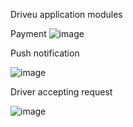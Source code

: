 Driveu application modules

Payment ![image](https://github.com/freedanjeremiah/DriveU-/assets/94667145/90a6203d-2d27-4740-a9e1-26dfbea197f4)

Push notification


![image](https://github.com/freedanjeremiah/DriveU-/assets/94667145/9fbf17d8-0a8e-446d-894a-e703b742ee31)

Driver accepting request

![image](https://github.com/freedanjeremiah/DriveU-/assets/94667145/2b0479bd-bd94-4206-9ce6-433fe25dcb86)

